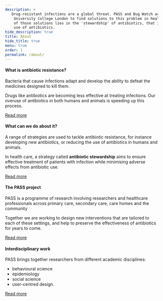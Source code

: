 ```yaml
---
description: >
   Drug-resistant infections are a global threat. PASS and Bug Watch are research studies led by 
    University College London to find solutions to this problem in health care environments. One 
    of those solutions lies in the 'stewardship' of antibiotics, that is: the safe and effective 
    use of antibiotics.
hide_description: true
title: About
hide_title: true
menu: true
order: 1
permalink: /about/
---
```



<section id="about" class="tiles">
    <div class="container">
        <div class="flex text-center">
            <div class="p-2 flex-grow-300">
                <h4>What is antibiotic resistance?</h4>
                <p>Bacteria that cause infections adapt and develop the ability to defeat the medicines
                    designed to kill them. </p>
                <p>Drugs like antibiotics are becoming less effective at treating infections.
                    Our overuse of antibiotics in both humans and animals is speeding up this process.</p>
                <p class="read-more">
                   <a href="/about/antibiotic-resistance">Read more</a>
                </p>
            </div>
            <div class="p-2 flex-grow-300">
                <h4>What can we do about it?</h4>
                <p>A range of strategies are used to tackle antibiotic resistance, 
                for instance developing new antibiotics, or reducing the use of 
                antibiotics in humans and animals.</p>
                <p>In health care, a strategy called <strong>antibiotic stewardship</strong>
                 aims to ensure effective treatment of patients with infection 
                while minimising adverse effects from antibiotic use.</p>
                <p class="read-more">
                    <a href="/about/tackling-antibiotic-resistance">Read more</a>
                </p>
            </div>
            <div class="p-2 flex-grow-300">
                <h4>The PASS project</h4>
                <p>PASS is a programme of research involving researchers and healthcare professionals
                 across primary care, secondary care, care homes and the community</p>
                <p>Together we are working to design new interventions that are tailored to each 
                of these settings, and help to preserve the effectiveness of antibiotics for years to come.</p>
                <p class="read-more">
                    <a href="/about/pass-project">Read more</a>
                </p>
            </div>
            <div id="interdisciplinary-work" class="p-2 flex-grow-300">
                <h4>Interdisciplinary work</h4>
                <p>PASS brings together researchers from different academic disciplines:</p>
                <ul>
                    <li>behavioural science</li>
                    <li>epidemiology</li>
                    <li>social science</li>
                    <li>user-centred design.</li>
                </ul>
                <div class="read-more">
                    <a href="/about/interdisciplinary-work">Read more</a>
                </div>
            </div>
        </div>
    </div>
</section>
 



 